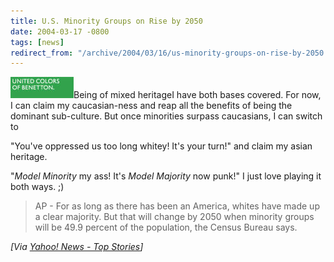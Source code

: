 ```yaml
---
title: U.S. Minority Groups on Rise by 2050
date: 2004-03-17 -0800
tags: [news]
redirect_from: "/archive/2004/03/16/us-minority-groups-on-rise-by-2050.aspx/"
---
```


![](/images/benetton.jpg)Being of mixed heritageI have both bases
covered. For now, I can claim my caucasian-ness and reap all the
benefits of being the dominant sub-culture. But once minorities surpass
caucasians, I can switch to

"You've oppressed us too long whitey! It's your turn!" and claim my
asian heritage.

"*Model Minority* my ass! It's *Model Majority* now punk!" I just love
playing it both ways. ;)

> AP - For as long as there has been an America, whites have made up a
> clear majority. But that will change by 2050 when minority groups will
> be 49.9 percent of the population, the Census Bureau says.

*[Via [Yahoo! News - Top
Stories](http://us.rd.yahoo.com/dailynews/rss/topstories/*http://story.news.yahoo.com/news?tmpl=story2&u=/ap/20040317/ap_on_go_ca_st_pe/america_in2050)]*

